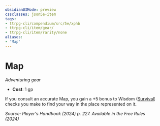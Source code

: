 ```yaml
---
obsidianUIMode: preview
cssclasses: json5e-item
tags:
- ttrpg-cli/compendium/src/5e/xphb
- ttrpg-cli/item/gear/
- ttrpg-cli/item/rarity/none
aliases: 
- "Map"
---
```

# Map
*Adventuring gear*  


- **Cost**: 1 gp

If you consult an accurate Map, you gain a +5 bonus to Wisdom ([Survival](/3-Mechanics/CLI/skills.md#Survival)) checks you make to find your way in the place represented on it.

*Source: Player's Handbook (2024) p. 227. Available in the Free Rules (2024)*